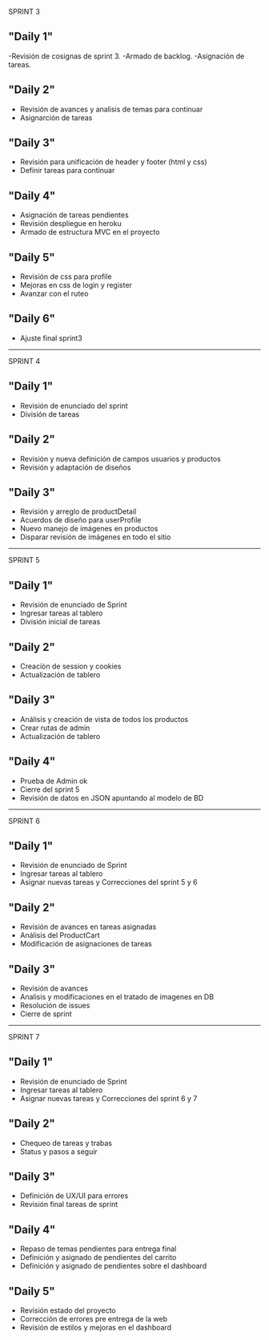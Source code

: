 SPRINT 3

## "Daily 1"

-Revisión de cosignas de sprint 3.
-Armado de backlog.
-Asignación de tareas.


## "Daily 2"

- Revisión de avances y analisis de temas para continuar
- Asignarción de tareas


## "Daily 3"

- Revisión para unificación de header y footer (html y css)
- Definir tareas para continuar


## "Daily 4"

- Asignación de tareas pendientes
- Revisión despliegue en heroku
- Armado de estructura MVC en el proyecto


## "Daily 5"
- Revisión de css para profile
- Mejoras en css de login y register
- Avanzar con el ruteo


## "Daily 6"
- Ajuste final sprint3

**************************************************

SPRINT 4
## "Daily 1"
- Revisión de enunciado del sprint
- División de tareas

## "Daily 2"
- Revisión y nueva definición de campos usuarios y productos
- Revisión y adaptación de diseños

## "Daily 3"
- Revisión y arreglo de productDetail
- Acuerdos de diseño para userProfile
- Nuevo manejo de imágenes en productos
- Disparar revisión de imágenes en todo el sitio


**************************************************

SPRINT 5
## "Daily 1"
- Revisión de enunciado de Sprint
- Ingresar tareas al tablero
- División inicial de tareas

## "Daily 2"
- Creaciòn de session y cookies
- Actualización de tablero

## "Daily 3"
- Análisis y creación de vista de todos los productos
- Crear rutas de admin
- Actualización de tablero

## "Daily 4"
- Prueba de Admin ok
- Cierre del sprint 5
- Revisión de datos en JSON apuntando al modelo de BD


**************************************************

SPRINT 6

## "Daily 1"
- Revisión de enunciado de Sprint
- Ingresar tareas al tablero
- Asignar nuevas tareas y Correcciones del sprint 5 y 6

## "Daily 2"
- Revisión de avances en tareas asignadas
- Análisis del ProductCart
- Modificación de asignaciones de tareas

## "Daily 3"
- Revisión de avances
- Analisis y modificaciones en el tratado de imagenes en DB
- Resolución de issues
- Cierre de sprint

**************************************************

SPRINT 7

## "Daily 1"
- Revisión de enunciado de Sprint
- Ingresar tareas al tablero
- Asignar nuevas tareas y Correcciones del sprint 6 y 7

## "Daily 2"
- Chequeo de tareas y trabas
- Status y pasos a seguir

## "Daily 3"
- Definición de UX/UI para errores
- Revisión final tareas de sprint

## "Daily 4"
- Repaso de temas pendientes para entrega final
- Definición y asignado de pendientes del carrito
- Definición y asignado de pendientes sobre el dashboard

## "Daily 5"
- Revisión estado del proyecto
- Corrección de errores pre entrega de la web
- Revisión de estilos y mejoras en el dashboard